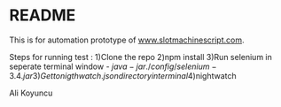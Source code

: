 # README #

This is for automation prototype of www.slotmachinescript.com.

Steps for running test :
1)Clone the repo
2)npm install
3)Run selenium in seperate terminal window - $java -jar ./config/selenium-3.4.jar
3)Get to nigthwatch.json directory in terminal
4)$nightwatch

Ali Koyuncu